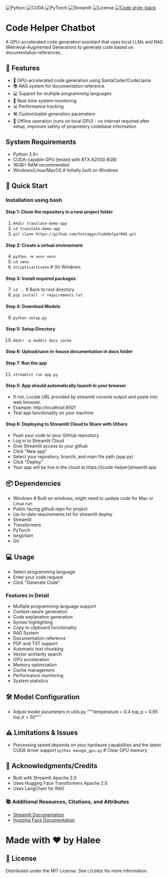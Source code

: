![Python](https://img.shields.io/badge/python-3.9+-blue.svg)
![CUDA](https://img.shields.io/badge/CUDA-12.4+-green.svg)
![PyTorch](https://img.shields.io/badge/PyTorch-2.5.1+orange.svg)
![Streamlit](https://img.shields.io/badge/Streamlit-1.41.1-red.svg)
![License](https://img.shields.io/badge/license-MIT-green.svg)
[![Code style: black](https://img.shields.io/badge/code%20style-black-000000.svg)](https://github.com/psf/black)

# Code Helper Chatbot
A GPU-accelerated code generation assistant that uses local LLMs and RAG (Retrieval-Augmented Generation) to generate code based on documentation references.

## 🌟 Features
- 🚀 GPU-accelerated code generation using SantaCoder/CodeLlama
- 📚 RAG system for documentation reference
- 💻 Support for multiple programming languages
- 🔄 Real-time system monitoring
- 📊 Performance tracking
- 🛠️ Customizable generation parameters
- 💾 Offline operation (runs on local GPU) - no internet required after setup, improves safety of proprietery codebase information
  

## System Requirements
- Python 3.9+
- CUDA-capable GPU (tested with RTX A2000 8GB)
- 16GB+ RAM recommended
- Windows/Linux/MacOS  # Initially built on Windows

## 🚀 Quick Start

### Installation using bash

#### Step 1: Clone the repository in a new project folder
1. `mkdir translate-demo-app`
2. `cd translate-demo-app`
3. `git clone https://github.com/hnstaggs/CodeHelperRAG.git`

#### Step 2: Create a virtual environment
4. `python -m venv venv`
5. `cd venv`
6. `Scripts\activate`  # On Windows
  
#### Step 3: Install required packages
7. `cd ..`  # Back to root directory
8. `pip install -r requirements.txt`

#### Step 4: Download Models
9. `python setup.py`

#### Step 5: Setup Directory
10. `mkdir -p models docs cache`

#### Step 6: Upload/save in-house documentation in docs folder

#### Step 7: Run the app
11. `streamlit run app.py`

#### Step 5: App should automatically launch in your browser
* If not, Locate URL provided by streamlit console output and paste into web browser.
* Example: http://localhost:8501
* Test app functionality on your machine

#### Step 6: Deploying to Streamlit Cloud to Share with Others
* Push your code to your GitHub repository
* Log in to Streamlit Cloud
* Give Streamlit access to your github
* Click "New app"
* Select your repository, branch, and main file path (app.py)
* Click "Deploy"
* Your app will be live in the cloud at https://[code-helper]streamlit.app

## 📦 Dependencies
* Windows  # Built on windows, might need to update code for Mac or Linux run
* Public facing github repo for project
* Up-to-date requirements.txt for streamlit deploy
* Streamlit
* Transformers
* PyTorch
* langchain
* Git

## 💻 Usage
* Select programming language
* Enter your code request
* Click "Generate Code"

### Features in Detail
* Multiple programming language support
* Context-aware generation
* Code explanation generation
* Syntax highlighting
* Copy to clipboard functionality
* RAG System
* Documentation reference
* PDF and TXT support
* Automatic text chunking
* Vector similarity search
* GPU acceleration
* Memory optimization
* Cache management
* Performance monitoring
* System statistics

## 🛠️  Model Configuration
* Adjust model parameters in utils.py
"""temperature = 0.4
top_p = 0.85
top_k = 50"""

## ⚠️ Limitations & Issues
* Processing speed depends on your hardware capabilities and the latest CUDA driver support
`python manage_gpu.py`  # Clear GPU memory
  
## 🙏 Acknowledgments/Credits
* Built with Streamlit Apache 2.0
* Uses Hugging Face Transformers Apache 2.0
* Uses LangChain for RAG 

### 📚 Additional Resources, Citations, and Attributes
* [Streamlit Documentation](https://docs.streamlit.io/)
* [Hugging Face Documentation](https://huggingface.co/docs/hub/index)

# Made with ❤️ by Halee

## 📄 License
Distributed under the MIT License. See `LICENSE` for more information.
